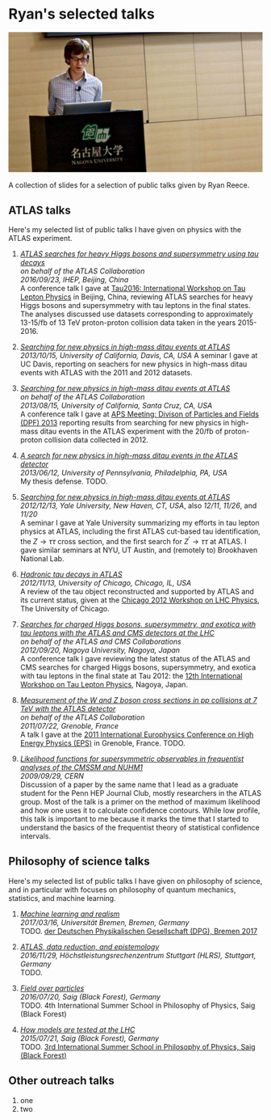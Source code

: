Ryan's selected talks
===============================================================================


![](img/ryan-in-nagoya-2012.jpg "Me in Nagoya, Japan for Tau2012.")


A collection of slides for a selection of public talks given by Ryan Reece.


ATLAS talks
-------------------------------------------------------------------------------

Here's my selected list of public talks I have given on physics with the
ATLAS experiment.

1. *[ATLAS searches for heavy Higgs bosons and supersymmetry using tau decays](talks/2016-09-23-RReece-ATLAS-Tau-Searches-Tau2016-Beijing.pdf)*        
    *on behalf of the ATLAS Collaboration*        
    *2016/09/23, IHEP, Beijing, China*         
    A conference talk I gave at
    [Tau2016: International Workshop on Tau Lepton Physics](http://tau2016.ihep.ac.cn/) in Beijing, China,
    reviewing ATLAS searches for heavy Higgs bosons and supersymmetry with tau leptons in the final states.
    The analyses discussed use datasets corresponding to approximately 13-15/fb of 13 TeV proton-proton
    collision data taken in the years 2015-2016.

1.  *[Searching for new physics in high-mass ditau events at ATLAS](talks/2013-10-15-RReece-ZprimeTauTau-UCDavis.pdf)*      
    *2013/10/15, University of California, Davis, CA, USA*
    A seminar I gave at UC Davis,
    reporting on seachers for new physics in high-mass ditau events with ATLAS
    with the 2011 and 2012 datasets.

1. *[Searching for new physics in high-mass ditau events at ATLAS](talks/2013-08-15-RReece-ZprimeTauTau-DPF-UCSC.pdf)*         
    *on behalf of the ATLAS Collaboration*         
    *2013/08/15, University of California, Santa Cruz, CA, USA*         
    A conference talk I gave at
    [APS Meeting: Divison of Particles and Fields (DPF) 2013](http://scipp.ucsc.edu/dpf2013/)
    reporting results from searching for new physics in high-mass ditau events
    in the ATLAS experiment with the 20/fb of proton-proton collision data collected in 2012.

1. *[A search for new physics in high-mass ditau events in the ATLAS detector](talks/2013-06-12-RReece-ditaus-at-ATLAS-thesis-defense.pdf)*         
    *2013/06/12, University of Pennsylvania, Philadelphia, PA, USA*         
    My thesis defense. TODO.

1.  *[Searching for new physics in high-mass ditau events at ATLAS](talks/2012-12-13-RReece-ZprimeTauTau-Yale.pdf)*      
    *2012/12/13, Yale University, New Haven, CT, USA*, also *12/11*, *11/26*, and *11/20*    
    A seminar I gave at Yale University summarizing my efforts in tau lepton physics at ATLAS,
    including the first ATLAS cut-based tau identification, the $Z\rightarrow\tau\tau$ cross section,
    and the first search for $Z^{\prime}\rightarrow\tau\tau$ at ATLAS.
    I gave similar seminars at NYU, UT Austin, and (remotely to) Brookhaven National Lab.

1.  *[Hadronic tau decays in ATLAS](talks/2012-11-13-RReece-ATLAS-tau-performance-Chicago.pdf)*    
    *2012/11/13, University of Chicago, Chicago, IL, USA*      
    A review of the tau object reconstructed and supported by ATLAS and its current status,
    given at the [Chicago 2012 Workshop on LHC Physics](https://indico.cern.ch/conferenceOtherViews.py?view=standard&confId=206375),
    The University of Chicago.

1.  *[Searches for charged Higgs bosons, supersymmetry, and exotica with tau leptons with the ATLAS and CMS detectors at the LHC](talks/2012-09-20-RReece-ChargedHiggs-SUSY-Exotics-ATLAS-CMS.pdf)*             
    *on behalf of the ATLAS and CMS Collaborations*        
    *2012/09/20, Nagoya University, Nagoya, Japan*           
    A conference talk I gave reviewing the latest status of the ATLAS and CMS
    searches for charged Higgs bosons, supersymmetry, and exotica with tau leptons
    in the final state at Tau 2012: the
    [12th International Workshop on Tau Lepton Physics](http://www2.hepl.phys.nagoya-u.ac.jp/indico/conferenceTimeTable.py?confId=0#20120920.detailed),
    Nagoya, Japan.
    
1.  *[Measurement of the W and Z boson cross sections in pp collisions at 7 TeV with the ATLAS detector](talks/2011-07-22-RReece-ATLAS-W-Z-xsec-EPS.pdf)*          
    *on behalf of the ATLAS Collaboration*        
    *2011/07/22, Grenoble, France*           
    A talk I gave at the [2011 International Europhysics Conference on High Energy Physics (EPS)](https://indico.in2p3.fr/event/5116/contribution/533)
    in Grenoble, France. TODO.

1.  *[Likelihood functions for supersymmetric observables in frequentist analyses of the CMSSM and NUHM1](talks/2009-09-29-RReece-Likelihood-functions-for-SUSY.pdf)*       
    *2009/09/29, CERN*        
    Discussion of a paper by the same name that I lead as a graduate student
    for the Penn HEP Journal Club, mostly researchers in the ATLAS group.
    Most of the talk is a primer on the method of maximum likelihood and how one uses
    it to calculate confidence contours.
    While low profile, this talk is important to me because it marks the time that
    I started to understand the basics of the frequentist theory of statistical
    confidence intervals.


Philosophy of science talks
-------------------------------------------------------------------------------

Here's my selected list of public talks I have given on
philosophy of science, and in particular with focuses on
philosophy of quantum mechanics, statistics, and machine learning.



1.  *[Machine learning and realism](talks/2017-03-16-RReece-Machine-learning-and-realism.pdf)*        
    *2017/03/16, Universit&auml;t Bremen, Bremen, Germany*        
    TODO.
    [der Deutschen Physikalischen Gesellschaft (DPG), Bremen 2017](http://www.dpg-verhandlungen.de/year/2017/conference/bremen/part/agphil/session/5/contribution/3)

1.  *[ATLAS, data reduction, and epistemology](talks/2016-11-29-RReece-ATLAS-Epistemology.pdf)*        
    *2016/11/29, H&ouml;chstleistungsrechenzentrum Stuttgart (HLRS), Stuttgart, Germany*       
    TODO.

1.  *[Field over particles](talks/2016-07-20-RReece-Fields-Over-Particles.pdf)*      
    *2016/07/20, Saig (Black Forest), Germany*        
    TODO.
    4th International Summer School in Philosophy of Physics, Saig (Black Forest)

1.  *[How models are tested at the LHC](talks/2015-07-21-RReece-Testing-Models-at-the-LHC.pdf)*       
    *2015/07/21, Saig (Black Forest), Germany*        
    TODO.
    [3rd International Summer School in Philosophy of Physics, Saig (Black Forest)](https://sites.google.com/site/isspp2015/)


Other outreach talks
-------------------------------------------------------------------------------

1.  one
1.  two

